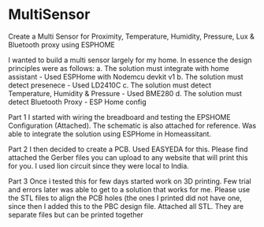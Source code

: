 # MultiSensor
Create a Multi Sensor for Proximity, Temperature, Humidity, Pressure, Lux &amp; Bluetooth proxy using ESPHOME

I wanted to build a multi sensor largely for my home. In essence the design principles were as follows:
a. The solution must integrate with home assistant - Used ESPHome with Nodemcu devkit v1
b. The solution must detect presenece - Used LD2410C
c. The solution must detect Temperature, Humidity & Pressure - Used BME280
d. The solution must detect Bluetooth Proxy - ESP Home config

Part 1
I started with wiring the breadboard and testing the EPSHOME Configuration (Attached). The schematic is also attached for reference. Was able to integrate the solution using ESPHome in Homeassitant.

Part 2
I then decided to create a PCB. Used EASYEDA for this. Please find attached the Gerber files you can upload to any website that will print this for you. I used lion circuit since they were local to India. 

Part 3
Once i tested this for few days started work on 3D printing. Few trial and errors later was able to get to a solution that works for me. Please use the STL files to align the PCB holes (the ones I printed did not have one, since then I added this to the PBC design file. Attached all STL. They are separate files but can be printed together
